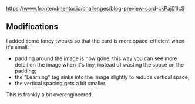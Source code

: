 https://www.frontendmentor.io/challenges/blog-preview-card-ckPaj01IcS

## Modifications

I added some fancy tweaks so that the card is more space-efficient when it's small:

- padding around the image is now gone, this way you can see more detail on the image when it's tiny, instead of wasting the space on the padding;
- the "Learning" tag sinks into the image slightly to reduce vertical space;
- the vertical spacing gets a bit smaller.

This is frankly a bit overengineered.